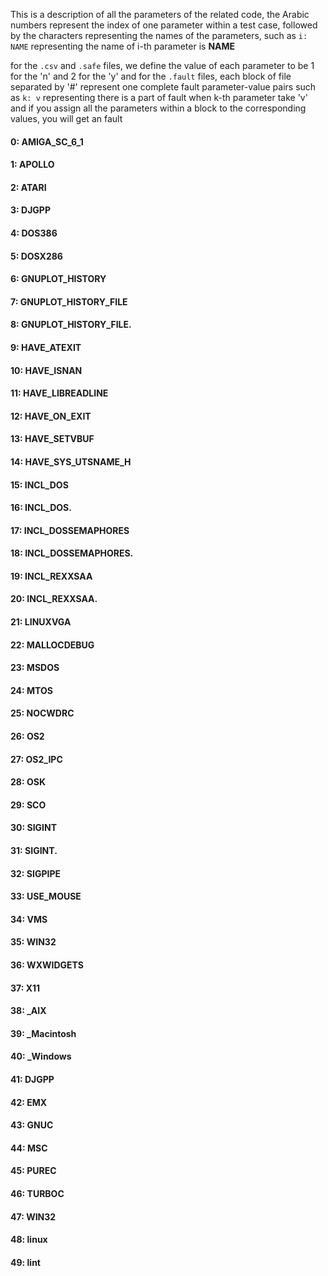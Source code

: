 This is a description of all the parameters of the related code,
the Arabic numbers represent the index of one parameter within a test case,
followed by the characters representing the names of the parameters,
such as `i: NAME` representing the name of i-th parameter is **NAME** 


for the `.csv` and `.safe` files, we define the value of each parameter to be 1 for the 'n' and 2 for the 'y'
and for the `.fault` files, each block of file separated by '#' represent one complete fault parameter-value pairs
such as `k: v` representing there is a part of fault when k-th parameter take 'v'
and if you assign all the parameters within a block to the corresponding values, you will get an fault


#### 0: AMIGA_SC_6_1 
#### 1: APOLLO 
#### 2: ATARI 
#### 3: DJGPP 
#### 4: DOS386 
#### 5: DOSX286 
#### 6: GNUPLOT_HISTORY 
#### 7: GNUPLOT_HISTORY_FILE 
#### 8: GNUPLOT_HISTORY_FILE. 
#### 9: HAVE_ATEXIT 
#### 10: HAVE_ISNAN 
#### 11: HAVE_LIBREADLINE 
#### 12: HAVE_ON_EXIT 
#### 13: HAVE_SETVBUF 
#### 14: HAVE_SYS_UTSNAME_H 
#### 15: INCL_DOS 
#### 16: INCL_DOS. 
#### 17: INCL_DOSSEMAPHORES 
#### 18: INCL_DOSSEMAPHORES. 
#### 19: INCL_REXXSAA 
#### 20: INCL_REXXSAA. 
#### 21: LINUXVGA 
#### 22: MALLOCDEBUG 
#### 23: MSDOS 
#### 24: MTOS 
#### 25: NOCWDRC 
#### 26: OS2 
#### 27: OS2_IPC 
#### 28: OSK 
#### 29: SCO 
#### 30: SIGINT 
#### 31: SIGINT. 
#### 32: SIGPIPE 
#### 33: USE_MOUSE 
#### 34: VMS 
#### 35: WIN32 
#### 36: WXWIDGETS 
#### 37: X11 
#### 38: _AIX 
#### 39: _Macintosh 
#### 40: _Windows 
#### 41: __DJGPP__ 
#### 42: __EMX__ 
#### 43: __GNUC__ 
#### 44: __MSC__ 
#### 45: __PUREC__ 
#### 46: __TURBOC__ 
#### 47: __WIN32__ 
#### 48: __linux__ 
#### 49: lint 
